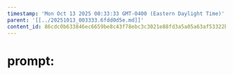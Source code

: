 ```yaml
---
timestamp: 'Mon Oct 13 2025 00:33:33 GMT-0400 (Eastern Daylight Time)'
parent: '[[../20251013_003333.6fdd0d5e.md]]'
content_id: 86cdc0b633846ec6659be8c43f78ebc3c3021e88fd3a5a05a63af53322b59a94
---
```


# prompt:
